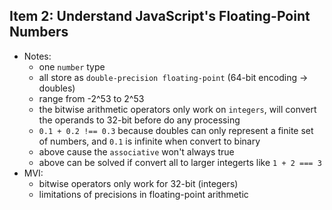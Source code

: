 ## Item 2: Understand JavaScript's Floating-Point Numbers

- Notes:
	- one `number` type
    - all store as `double-precision floating-point` (64-bit encoding -> doubles)
    - range from -2^53 to 2^53
    - the bitwise arithmetic operators only work on `integers`, will convert the operands to 32-bit before do any processing
    - `0.1 + 0.2 !== 0.3` because doubles can only represent a finite set of numbers, and `0.1` is infinite when convert to binary
    - above cause the `associative` won't always true
    - above can be solved if convert all to larger integerts like `1 + 2 === 3`
- MVI:
	- bitwise operators only work for 32-bit (integers)
    - limitations of precisions in floating-point arithmetic
